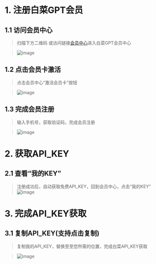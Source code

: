 # 1. 注册白菜GPT会员
## 1.1 访问会员中心
>扫描下方二维码 或访问链接[会员中心](https://shop.baicaigpt.com/#/account)进入白菜GPT会员中心

>![image](https://github.com/baicaigpt/FreeGPT_FreeApiKey/assets/160614217/704bb401-3caf-46b2-808d-104be40dbc98)
## 1.2 点击会员卡激活
>点击会员中心“激活会员卡”按钮

>![image](https://github.com/baicaigpt/FreeGPT_FreeApiKey/assets/160614217/2e99b1d5-9c3b-4df0-81e4-96b3f4cb4ee8)
## 1.3 完成会员注册
>输入手机号，获取验证码，完成会员注册

>![image](https://github.com/baicaigpt/FreeGPT_FreeApiKey/assets/160614217/9831c00b-8c3d-4834-ae00-3d77454d83b4)
# 2. 获取API_KEY
## 2.1 查看“我的KEY”
>注册成功后，自动获取免费API_KEY，回到会员中心，点击“我的KEY”
>![image](https://github.com/baicaigpt/FreeGPT_FreeApiKey/assets/160614217/b222a3af-9a91-4cdc-b6be-701268db846c)
# 3. 完成API_KEY获取
## 3.1 复制API_KEY(支持点击复制)
>复制我的API_KEY，替换至至您所需的位置，完成白菜API_KEY获取

>![image](https://github.com/baicaigpt/FreeGPT_FreeApiKey/assets/160614217/0c32b182-1588-4b08-98b3-720a0a9b41f8)